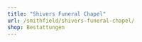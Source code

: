 ```yaml
---
title: "Shivers Funeral Chapel"
url: /smithfield/shivers-funeral-chapel/
shop: Bestattungen
---
```

